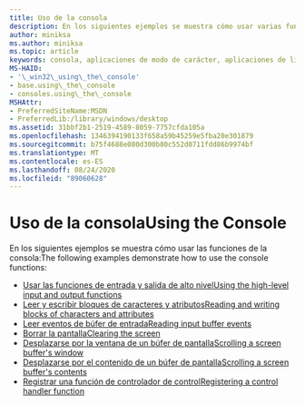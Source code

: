 ```yaml
---
title: Uso de la consola
description: En los siguientes ejemplos se muestra cómo usar varias funciones de la consola.
author: miniksa
ms.author: miniksa
ms.topic: article
keywords: consola, aplicaciones de modo de carácter, aplicaciones de línea de comandos, aplicaciones de terminal, API de consola
MS-HAID:
- '\_win32\_using\_the\_console'
- base.using\_the\_console
- consoles.using\_the\_console
MSHAttr:
- PreferredSiteName:MSDN
- PreferredLib:/library/windows/desktop
ms.assetid: 31bbf2b1-2519-4589-8059-7757cfda105a
ms.openlocfilehash: 1346394190133f658a59b45259e5fba20e301879
ms.sourcegitcommit: b75f4688e080d300b80c552d0711fdd86b9974bf
ms.translationtype: MT
ms.contentlocale: es-ES
ms.lasthandoff: 08/24/2020
ms.locfileid: "89060628"
---
```

# <a name="using-the-console"></a><span data-ttu-id="8eccf-104">Uso de la consola</span><span class="sxs-lookup"><span data-stu-id="8eccf-104">Using the Console</span></span>


<span data-ttu-id="8eccf-105">En los siguientes ejemplos se muestra cómo usar las funciones de la consola:</span><span class="sxs-lookup"><span data-stu-id="8eccf-105">The following examples demonstrate how to use the console functions:</span></span>

- [<span data-ttu-id="8eccf-106">Usar las funciones de entrada y salida de alto nivel</span><span class="sxs-lookup"><span data-stu-id="8eccf-106">Using the high-level input and output functions</span></span>](using-the-high-level-input-and-output-functions.md)
- [<span data-ttu-id="8eccf-107">Leer y escribir bloques de caracteres y atributos</span><span class="sxs-lookup"><span data-stu-id="8eccf-107">Reading and writing blocks of characters and attributes</span></span>](reading-and-writing-blocks-of-characters-and-attributes.md)
- [<span data-ttu-id="8eccf-108">Leer eventos de búfer de entrada</span><span class="sxs-lookup"><span data-stu-id="8eccf-108">Reading input buffer events</span></span>](reading-input-buffer-events.md)
- [<span data-ttu-id="8eccf-109">Borrar la pantalla</span><span class="sxs-lookup"><span data-stu-id="8eccf-109">Clearing the screen</span></span>](clearing-the-screen.md)
- [<span data-ttu-id="8eccf-110">Desplazarse por la ventana de un búfer de pantalla</span><span class="sxs-lookup"><span data-stu-id="8eccf-110">Scrolling a screen buffer's window</span></span>](scrolling-a-screen-buffer-s-window.md)
- [<span data-ttu-id="8eccf-111">Desplazarse por el contenido de un búfer de pantalla</span><span class="sxs-lookup"><span data-stu-id="8eccf-111">Scrolling a screen buffer's contents</span></span>](scrolling-a-screen-buffer-s-contents.md)
- [<span data-ttu-id="8eccf-112">Registrar una función de controlador de control</span><span class="sxs-lookup"><span data-stu-id="8eccf-112">Registering a control handler function</span></span>](registering-a-control-handler-function.md)

 

 




